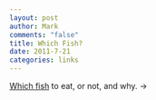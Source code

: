 ```yaml
--- 
layout: post
author: Mark
comments: "false"
title: Which Fish?
date: 2011-7-21
categories: links
---
```

<a title="Which Fish?" href="http://whichfish.org/">Which fish</a> to eat, or not, and why. &rarr;
